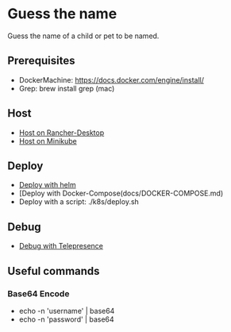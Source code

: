 # Guess the name
Guess the name of a child or pet to be named.

## Prerequisites
- DockerMachine: https://docs.docker.com/engine/install/
- Grep: brew install grep (mac)

## Host
- [Host on Rancher-Desktop](docs/RANCHER-DESKTOP.md)
- [Host on Minikube](docs/MINIKUBE.md)

## Deploy
- [Deploy with helm](docs/HELM.md)
- [Deploy with Docker-Compose(docs/DOCKER-COMPOSE.md)
- Deploy with a script: ./k8s/deploy.sh

## Debug
- [Debug with Telepresence](docs/TELEPRESENCE.md)

## Useful commands

### Base64 Encode
- echo -n 'username' | base64
- echo -n 'password' | base64

